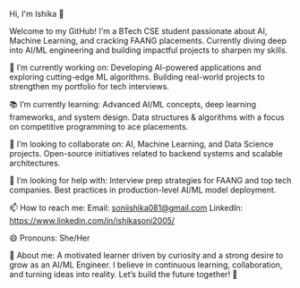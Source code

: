 Hi, I'm Ishika 👋

Welcome to my GitHub! I'm a BTech CSE student passionate about AI, Machine Learning, and cracking FAANG placements. Currently diving deep into AI/ML engineering and building impactful projects to sharpen my skills.

🌱 I’m currently working on:
Developing AI-powered applications and exploring cutting-edge ML algorithms.
Building real-world projects to strengthen my portfolio for tech interviews.

📚 I’m currently learning:
Advanced AI/ML concepts, deep learning frameworks, and system design.
Data structures & algorithms with a focus on competitive programming to ace placements.

👯 I’m looking to collaborate on:
AI, Machine Learning, and Data Science projects.
Open-source initiatives related to backend systems and scalable architectures.

🤔 I’m looking for help with:
Interview prep strategies for FAANG and top tech companies.
Best practices in production-level AI/ML model deployment.

📫 How to reach me:
Email: soniishika081@gmail.com
LinkedIn: https://www.linkedin.com/in/ishikasoni2005/

😄 Pronouns:
She/Her

👩 About me:
A motivated learner driven by curiosity and a strong desire to grow as an AI/ML Engineer. I believe in continuous learning, collaboration, and turning ideas into reality. Let’s build the future together! 🚀
